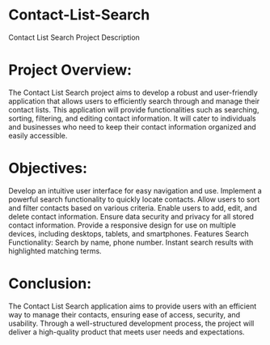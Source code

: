 # Contact-List-Search
Contact List Search Project Description

# Project Overview:
The Contact List Search project aims to develop a robust and user-friendly application that allows users to efficiently search through and manage their contact lists. This application will provide functionalities such as searching, sorting, filtering, and editing contact information. It will cater to individuals and businesses who need to keep their contact information organized and easily accessible.

# Objectives:
Develop an intuitive user interface for easy navigation and use.
Implement a powerful search functionality to quickly locate contacts.
Allow users to sort and filter contacts based on various criteria.
Enable users to add, edit, and delete contact information.
Ensure data security and privacy for all stored contact information.
Provide a responsive design for use on multiple devices, including desktops, tablets, and smartphones.
Features
Search Functionality:
Search by name, phone number.
Instant search results with highlighted matching terms.

# Conclusion:
The Contact List Search application aims to provide users with an efficient way to manage their contacts, ensuring ease of access, security, and usability. Through a well-structured development process, the project will deliver a high-quality product that meets user needs and expectations.
